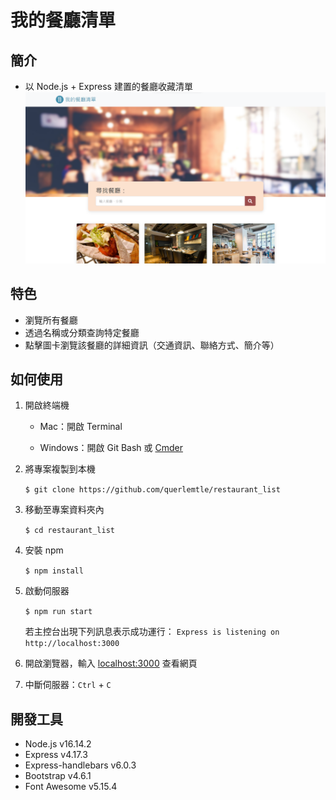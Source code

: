 # 我的餐廳清單

## 簡介

- 以 Node.js + Express 建置的餐廳收藏清單
  ![restaruant_list_preview](/public/images/preview.png)

## 特色

- 瀏覽所有餐廳
- 透過名稱或分類查詢特定餐廳
- 點擊圖卡瀏覽該餐廳的詳細資訊（交通資訊、聯絡方式、簡介等）

## 如何使用

1. 開啟終端機

   - Mac：開啟 Terminal

   - Windows：開啟 Git Bash 或 [Cmder](https://cmder.net/)

2. 將專案複製到本機

   `$ git clone https://github.com/querlemtle/restaurant_list`

3. 移動至專案資料夾內

   `$ cd restaurant_list`

4. 安裝 npm

   `$ npm install`

5. 啟動伺服器

   `$ npm run start`

   若主控台出現下列訊息表示成功運行：
   `Express is listening on http://localhost:3000`

6. 開啟瀏覽器，輸入 [localhost:3000](http://localhost:3000) 查看網頁

7. 中斷伺服器：`Ctrl` + `C`

## 開發工具

- Node.js v16.14.2
- Express v4.17.3
- Express-handlebars v6.0.3
- Bootstrap v4.6.1
- Font Awesome v5.15.4
